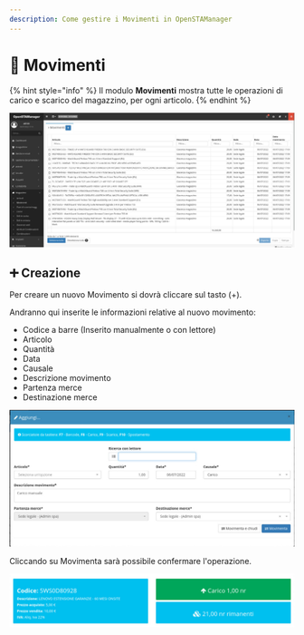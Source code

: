 ```yaml
---
description: Come gestire i Movimenti in OpenSTAManager
---
```


# 📖 Movimenti

{% hint style="info" %}
Il modulo **Movimenti** mostra tutte le operazioni di carico e scarico del magazzino, per ogni articolo.
{% endhint %}

![](<../../../.gitbook/assets/image (111).png>)

## ➕ Creazione

Per creare un nuovo Movimento si dovrà cliccare sul tasto (+).

Andranno qui inserite le informazioni relative al nuovo movimento:

* Codice a barre (Inserito manualmente o con lettore)
* Articolo
* Quantità
* Data
* Causale
* Descrizione movimento
* Partenza merce
* Destinazione merce

![](<../../../.gitbook/assets/image (75).png>)

Cliccando su Movimenta sarà possibile confermare l'operazione.

![](<../../../.gitbook/assets/image (184).png>)

####

